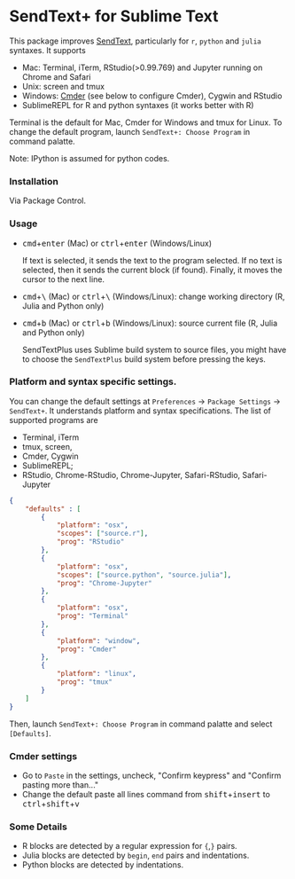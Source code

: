 # SendText+ for Sublime Text

This package improves [SendText](https://github.com/wch/SendText), particularly for `r`,
`python` and `julia` syntaxes. It supports 

 - Mac: Terminal, iTerm, RStudio(>0.99.769) and Jupyter running on Chrome and Safari
 - Unix: screen and tmux 
 - Windows: [Cmder](http://cmder.net) (see below to configure Cmder), Cygwin and RStudio
 - SublimeREPL for R and python syntaxes (it works better with R)

Terminal is the default for Mac, Cmder for Windows and tmux for Linux. To change the default program, launch `SendText+: Choose Program` in command palatte.

Note: IPython is assumed for python codes.


### Installation

Via Package Control.

### Usage

- <kbd>cmd</kbd>+<kbd>enter</kbd> (Mac) or <kbd>ctrl</kbd>+<kbd>enter</kbd> (Windows/Linux)

    If text is selected, it sends the text to the program selected. If no text is selected, then it sends the current block (if found). Finally, it moves the cursor to the next line.


- <kbd>cmd</kbd>+<kbd>\\</kbd> (Mac) or <kbd>ctrl</kbd>+<kbd>\\</kbd> (Windows/Linux): change working directory (R, Julia and Python only)


- <kbd>cmd</kbd>+<kbd>b</kbd> (Mac) or <kbd>ctrl</kbd>+<kbd>b</kbd> (Windows/Linux): source current file (R, Julia and Python only)

    SendTextPlus uses Sublime build system to source files, you might have to choose the `SendTextPlus` build system before pressing the keys.

### Platform and syntax specific settings.
You can change the default settings at `Preferences` -> `Package Settings` -> `SendText+`.
It understands platform and syntax specifications. The list of supported programs are

- Terminal, iTerm
- tmux, screen,
- Cmder, Cygwin
- SublimeREPL; 
- RStudio, Chrome-RStudio, Chrome-Jupyter, Safari-RStudio, Safari-Jupyter

```json
{
    "defaults" : [
        {
            "platform": "osx",
            "scopes": ["source.r"],
            "prog": "RStudio"
        },
        {
            "platform": "osx",
            "scopes": ["source.python", "source.julia"],
            "prog": "Chrome-Jupyter"
        },
        {
            "platform": "osx",
            "prog": "Terminal"
        },
        {
            "platform": "window",
            "prog": "Cmder"
        },
        {
            "platform": "linux",
            "prog": "tmux"
        }
    ]
}
```
Then, launch `SendText+: Choose Program` in command palatte and select `[Defaults]`.

### Cmder settings

- Go to `Paste` in the settings, uncheck, "Confirm <enter> keypress" and "Confirm pasting more than..."
- Change the default paste all lines command from <kbd>shift</kbd>+<kbd>insert</kbd> to <kbd>ctrl</kbd>+<kbd>shift</kbd>+<kbd>v</kbd>


### Some Details

- R blocks are detected by a regular expression for  `{`,`}` pairs. 
- Julia blocks are detected by `begin`, `end` pairs and indentations. 
- Python blocks are detected by indentations.
